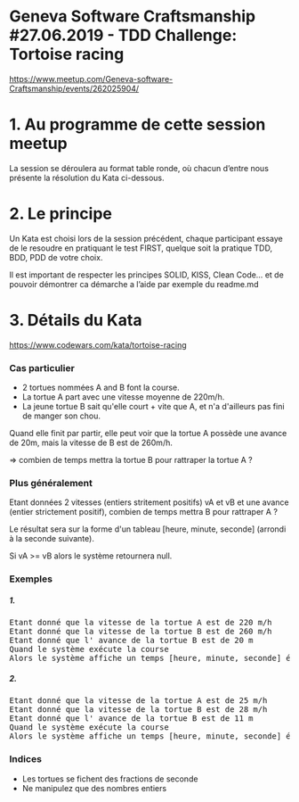 # Geneva Software Craftsmanship #27.06.2019 - TDD Challenge: Tortoise racing

https://www.meetup.com/Geneva-software-Craftsmanship/events/262025904/

# 1. Au programme de cette session meetup
La session se déroulera au format table ronde, où chacun d’entre nous présente la résolution du Kata ci-dessous.

# 2. Le principe
Un Kata est choisi lors de la session précédent, chaque participant essaye de le resoudre en pratiquant le test FIRST, quelque soit la pratique TDD, BDD, PDD de votre choix. 

Il est important de respecter les principes SOLID, KISS, Clean Code… et de pouvoir démontrer ca démarche a l’aide par exemple du readme.md

# 3. Détails du Kata
https://www.codewars.com/kata/tortoise-racing


### Cas particulier
* 2 tortues nommées A and B font la course. 
* La tortue A part avec une vitesse moyenne de 220m/h. 
* La jeune tortue B sait qu'elle court + vite que A, et n'a d'ailleurs pas fini de manger son chou.

Quand elle finit par partir, elle peut voir que la tortue A possède une avance de 20m, mais la vitesse de B est de 260m/h. 

=> combien de temps mettra la tortue B pour rattraper la tortue A ?

### Plus généralement
Etant données 2 vitesses (entiers stritement positifs) vA et vB et une avance (entier strictement positif), combien de temps mettra B pour rattraper A ?

Le résultat sera sur la forme d'un tableau [heure, minute, seconde] (arrondi à la seconde suivante).

Si vA >= vB alors le système retournera null.

### Exemples

##### 1. 
<pre>
Etant donné que la vitesse de la tortue A est de 220 m/h
Etant donné que la vitesse de la tortue B est de 260 m/h
Etant donné que l' avance de la tortue B est de 20 m
Quand le système exécute la course
Alors le système affiche un temps [heure, minute, seconde] égal à [0, 32, 18]
</pre>
##### 2. 
<pre>
Etant donné que la vitesse de la tortue A est de 25 m/h
Etant donné que la vitesse de la tortue B est de 28 m/h
Etant donné que l' avance de la tortue B est de 11 m
Quand le système exécute la course
Alors le système affiche un temps [heure, minute, seconde] égal à [3, 21, 49]
</pre>


### Indices
* Les tortues se fichent des fractions de seconde
* Ne manipulez que des nombres entiers


